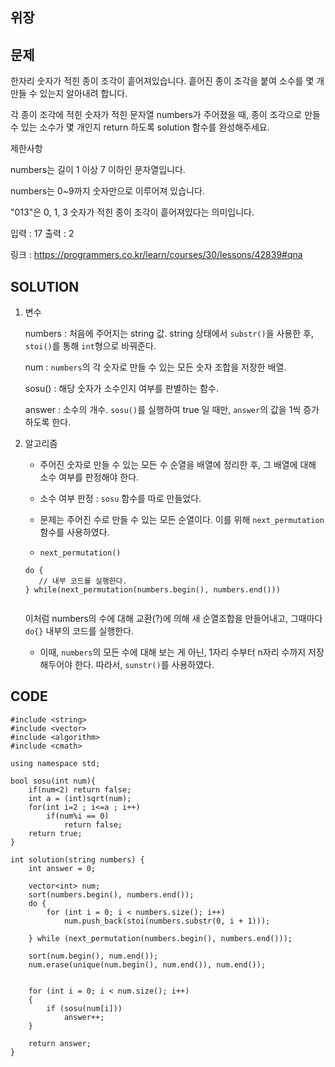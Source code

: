 위장
------------------

문제
----

한자리 숫자가 적힌 종이 조각이 흩어져있습니다. 흩어진 종이 조각을 붙여 소수를 몇 개 만들 수 있는지 알아내려 합니다.

각 종이 조각에 적힌 숫자가 적힌 문자열 numbers가 주어졌을 때, 종이 조각으로 만들 수 있는 소수가 몇 개인지 return 하도록 solution 함수를 완성해주세요.

제한사항

numbers는 길이 1 이상 7 이하인 문자열입니다.

numbers는 0~9까지 숫자만으로 이루어져 있습니다.

"013"은 0, 1, 3 숫자가 적힌 종이 조각이 흩어져있다는 의미입니다.


입력 : 17
출력 : 2



링크 : <https://programmers.co.kr/learn/courses/30/lessons/42839#qna>


SOLUTION
---------
1. 변수

   numbers : 처음에 주어지는 string 값. string 상태에서 `substr()`을 사용한 후, `stoi()`를 통해 `int`형으로 바꿔준다.
   
   num : `numbers`의 각 숫자로 만들 수 있는 모든 숫자 조합을 저장한 배열.
   
   sosu() : 해당 숫자가 소수인지 여부를 판별하는 함수.
   
   answer : 소수의 개수. `sosu()`를 실행하여 true 일 때만, `answer`의 값을 1씩 증가하도록 한다.
   
   
   
   
   
2. 알고리즘

   - 주어진 숫자로 만들 수 있는 모든 수 순열을 배열에 정리한 후, 그 배열에 대해 소수 여부를 판정해야 한다.
  
   - 소수 여부 판정 : `sosu` 함수를 따로 만들었다.
  
   - 문제는 주어진 수로 만들 수 있는 모든 순열이다. 이를 위해 `next_permutation` 함수를 사용하였다.
  
   - `next_permutation()`
  
   ```{.cpp}
   do {
      // 내부 코드를 실행한다.
   } while(next_permutation(numbers.begin(), numbers.end()))
  
   ```
   이처럼 numbers의 수에 대해 교환(?)에 의해 새 순열조합을 만들어내고, 그때마다 `do{}` 내부의 코드를 실행한다.
  
   - 이때, `numbers`의 모든 수에 대해 보는 게 아닌, 1자리 수부터 n자리 수까지 저장해두어야 한다. 따라서, `sunstr()`를 사용하였다.
  
  
   


CODE
----
```{.cpp}
#include <string>
#include <vector>
#include <algorithm>
#include <cmath>

using namespace std;

bool sosu(int num){
    if(num<2) return false;
    int a = (int)sqrt(num);
    for(int i=2 ; i<=a ; i++)
        if(num%i == 0)
            return false;
    return true;
}

int solution(string numbers) {
    int answer = 0;

    vector<int> num;
    sort(numbers.begin(), numbers.end());
    do {
        for (int i = 0; i < numbers.size(); i++)
            num.push_back(stoi(numbers.substr(0, i + 1)));
        
    } while (next_permutation(numbers.begin(), numbers.end()));

    sort(num.begin(), num.end());
    num.erase(unique(num.begin(), num.end()), num.end());


    for (int i = 0; i < num.size(); i++)
    {
        if (sosu(num[i]))
            answer++;
    }

    return answer;
}
```
